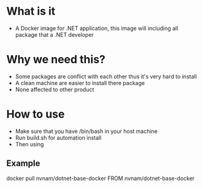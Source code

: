 # What is it
- A Docker image for .NET application, this image will including all package that a .NET developer

# Why we need this?
- Some packages are conflict with each other thus it's very hard to install
- A clean machine are easier to install there package
- None affected to other product

# How to use
- Make sure that you have /bin/bash in your host machine
- Run build.sh for automation install
- Then using

## Example
docker pull nvnam/dotnet-base-docker
FROM nvnam/dotnet-base-docker